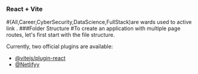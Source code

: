 ### React + Vite

#(All,Career,CyberSecurity,DataScience,FullStack)are wards used to active link .
###Folder Structure
#To create an application with multiple page routes, let's first start with the file structure.

Currently, two official plugins are available:

- [@vitejs/plugin-react](https://github.com/meenatchi-14/ReactRouterTask.git/) 
- [@Netlifyy](https://main--bespoke-chimera-fa806a.netlify.app/) 
